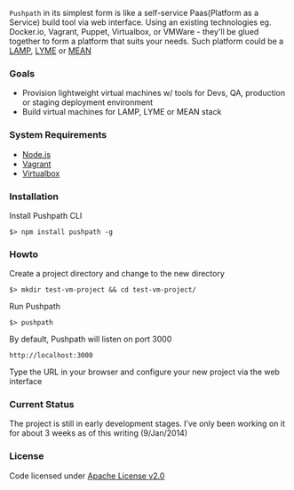 `Pushpath` in its simplest form is like a self-service Paas(Platform as a Service) build tool via web interface.
Using an existing technologies eg. Docker.io, Vagrant, Puppet, Virtualbox, or VMWare - they'll be glued together to form a platform that suits your needs.
Such platform could be a [LAMP](http://en.wikipedia.org/wiki/LAMP_%28software_bundle%29), [LYME](http://en.wikipedia.org/wiki/LYME_%28software_bundle%29) or [MEAN](http://mean.io/)

### Goals

* Provision lightweight virtual machines w/ tools for Devs, QA, production or staging deployment environment
* Build virtual machines for LAMP, LYME or MEAN stack

### System Requirements

* [Node.js](http://www.nodejs.org)
* [Vagrant](http://vagrantup.com/)
* [Virtualbox](http://virtualbox.org/)

### Installation

Install Pushpath CLI

    $> npm install pushpath -g

### Howto

Create a project directory and change to the new directory

    $> mkdir test-vm-project && cd test-vm-project/

Run Pushpath

    $> pushpath

By default, Pushpath will listen on port 3000

    http://localhost:3000

Type the URL in your browser and configure your new project via the web interface


### Current Status

The project is still in early development stages. I’ve only been working on it for about 3 weeks as of this writing (9/Jan/2014)

### License

Code licensed under [Apache License v2.0](http://www.apache.org/licenses/LICENSE-2.0)

